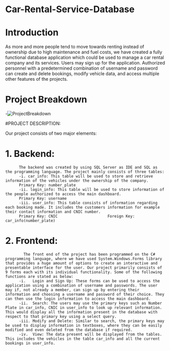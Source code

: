 # Car-Rental-Service-Database

# Introduction
As more and more people tend to move towards renting instead of ownership due to high maintenance and fuel costs, we have created a fully functional database application which could be used to manage a car rental company and its services. Users may sign up for the application. Authorized personnel with a predetermined combination of username and password can create and delete bookings, modify vehicle data, and access multiple other features of the projects.

# Project Breakdown
-![ProjectBreakdown](https://github.com/sydalirza/Car-Rental-Service-V3/blob/main/Project%20Breakdown.png)

#PROJECT DESCRIPTION:
 
Our project consists of two major elements:
# 1. Backend:
          The backend was created by using SQL Server as IDE and SQL as the programming language. The project mainly consists of three tables:
          -i. car_info: This table will be used to store and retrieve information of the vehicles under the ownership of the company.
          Primary Key: number_plate
          -ii. login_info: This table will be used to store information of the people authorized to access the main dashboard.
          Primary Key: username
          -iii. user_info: This table consists of information regarding each booking made. It includes the customers information for example their contact information and CNIC number. 
          Primary Key: CNIC 			         Foreign Key: car_info(number_plate)

# 2. Frontend: 
	        The front end of the project has been programmed on the C# programming language, where we have used System.Windows.Forms library that provides a huge amount of options to create an interactive and presentable interface for the user. Our project primarily consists of 9 forms each with its individual functionality. Some of the following functions are stated as below:
          -i.	Login and Sign Up: These forms can be used to access the application using a combination of username and passwords. The user may if, not already a member, can sign up by entering their information and choosing a username and password of their choice. They can then use the login information to access the main dashboard. 
          -ii.	Search: The users may use the primary keys such as Number Plate in car_info, CNIC in user_info to look up relevant information. This would display all the information present in the database with respect to that primary key using a select query. 
          -iii.	Modify and Delete: Similar to search, the primary keys may be used to display information in textboxes, where they can be easily modified and even deleted from the database if required. 
          -iv.	View: The data present will be displayed from the tables. This includes the vehicles in the table car_info and all the current bookings in user_info.


